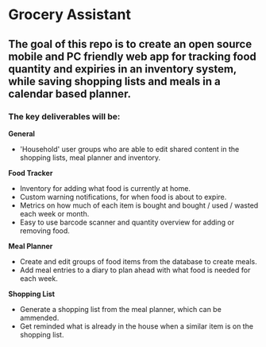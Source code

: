 # Grocery Assistant

## The goal of this repo is to create an open source mobile and PC friendly web app for tracking food quantity and expiries in an inventory system, while saving shopping lists and meals in a calendar based planner.

### The key deliverables will be:

**General**
- 'Household' user groups who are able to edit shared content in the shopping lists, meal planner and inventory.

**Food Tracker**
- Inventory for adding what food is currently at home.
- Custom warning notifications, for when food is about to expire.
- Metrics on how much of each item is bought and bought / used / wasted each week or month.
- Easy to use barcode scanner and quantity overview for adding or removing food.  

**Meal Planner**
- Create and edit groups of food items from the database to create meals.
- Add meal entries to a diary to plan ahead with what food is needed for each week. 

**Shopping List**
- Generate a shopping list from the meal planner, which can be ammended.
- Get reminded what is already in the house when a similar item is on the shopping list.
